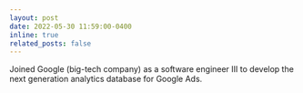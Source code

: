 ```yaml
---
layout: post
date: 2022-05-30 11:59:00-0400
inline: true
related_posts: false
---
```


Joined Google (big-tech company) as a software engineer III to develop the next generation analytics database for Google Ads.
